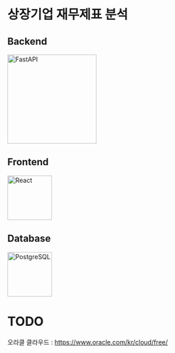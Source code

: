 # 상장기업 재무제표 분석

## Backend
<img src="https://fastapi.tiangolo.com/img/logo-margin/logo-teal.png" alt="FastAPI" width="200"/>

## Frontend
<img src="https://upload.wikimedia.org/wikipedia/commons/a/a7/React-icon.svg" alt="React" width="100"/>

## Database
<img src="https://wiki.postgresql.org/images/a/a4/PostgreSQL_logo.3colors.svg" alt="PostgreSQL" width="100"/>


# TODO
오라클 클라우드 : https://www.oracle.com/kr/cloud/free/
